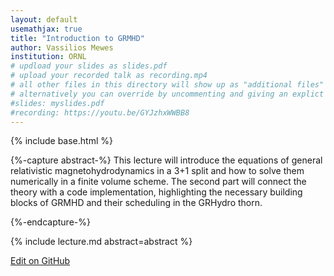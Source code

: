```yaml
---
layout: default
usemathjax: true
title: "Introduction to GRMHD"
author: Vassilios Mewes 
institution: ORNL
# updload your slides as slides.pdf
# upload your recorded talk as recording.mp4
# all other files in this directory will show up as "additional files"
# alternatively you can override by uncommenting and giving an explict URL:
#slides: myslides.pdf
#recording: https://youtu.be/GYJzhxWWBB8
---
```

{% include base.html %}

{%-capture abstract-%}
This lecture will introduce the equations of general relativistic magnetohydrodynamics in a 3+1 split and how to solve them numerically in a finite volume scheme. The second part will connect the theory with a code implementation, highlighting the necessary building blocks of GRMHD and their scheduling in the GRHydro thorn. 


{%-endcapture-%}

<div class="col-xs-12" markdown="1">
{% include lecture.md abstract=abstract %}

[Edit on GitHub](https://github.com/EinsteinToolkit/et2021uiuc/edit/master/{{page.path}})
</div>
